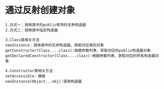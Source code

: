 # 通过反射创建对象
    1.方式一：调用类中的public修饰的无参构造器
    2.方式二：调用类中指定构造器
    
    3.Class类相关方法
    newInstance：调用类中的无参构造器，获取对应类的对象
    getConstructor(Class....clazz):根据参数列表，获取对应的public构造器对象
    getDeclaredConstructor(Class....clazz):根据参数列表，获取对应的所有构造器对象
    
    4.Constructor类相关方法
    setAccessible：爆破
    newInstance(Object...obj):调用构造器